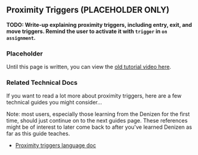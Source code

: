 Proximity Triggers (PLACEHOLDER ONLY)
------------------

**TODO: Write-up explaining proximity triggers, including entry, exit, and move triggers. Remind the user to activate it with `trigger` in `on assignment`.**

### Placeholder

Until this page is written, you can view the [old tutorial video here](https://one.denizenscript.com/denizen/vids/Proximity%20Triggers).

### Related Technical Docs

If you want to read a lot more about proximity triggers, here are a few technical guides you might consider...

Note: most users, especially those learning from the Denizen for the first time, should just continue on to the next guides page. These references might be of interest to later come back to after you've learned Denizen as far as this guide teaches.

- [Proximity triggers language doc](https://one.denizenscript.com/denizen/lngs/proximity%20triggers)
